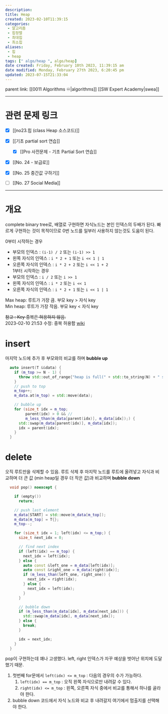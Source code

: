 ```yaml
---
description:
title: Heap
created: 2023-02-10T11:39:15
categories: 
 - 알고리즘
 - 힙정렬
 - 최대힙
 - 최소힙
aliases: 
 - 힙
 - heap
tags: [" algo/heap ", algo/heap]
date created: Friday, February 10th 2023, 11:39:15 am
date modified: Monday, February 27th 2023, 6:20:45 pm
updated: 2023-07-15T21:33:04
---
```

parent link: [[0011 Algorithms ♾️|algorithms]] [[SW Expert Academy|swea]]

---

# 관련 문제 링크

- [x] [[no23.힙 (class Heap 소스코드)]]
- [x] [[기초 partial sort 연습]]
	- [x] [[Pro 사전문제 - 기초 Partial Sort 연습]]
- [x] [[No. 24 - 보급로]]
- [x] [[No. 25 중간값 구하기]]
- [ ] [[No. 27 Social Media]]


___

# 개요

complete binary tree로, 배열로 구현하면 자식노드는 본인 인덱스의 두배가 된다. 빠르게 구현하는 것이 목적이므로 0번 노드를 일부러 사용하지 않는것도 도움이 된다. 

0부터 시작하는 경우
- 부모의 인덱스 : `(i-1) / 2`  또는 `(i-1) >> 1`
- 왼쪽 자식의 인덱스 : `i * 2 + 1`  또는 `i << 1 | 1`
- 오른쪽 자식의 인덱스 : `i * 2 + 2`  또는 `i << 1 + 2`  
1부터 시작하는 경우
- 부모의 인덱스 : `i / 2` 또는 `i >> 1`
- 왼쪽 자식의 인덱스 : `i * 2` 또는 `i << 1`
- 오른쪽 자식의 인덱스 : `i * 2 + 1`  또는 `i << 1 | 1`

Max heap: 루트가 가장 큼. 부모 key > 자식 key  
Min heap: 루트가 가장 작음. 부모 key < 자식 key

~~참고 : Key 중복은 허용하지 않음.~~  
2023-02-10 21:53 수정: 중복 허용함 [wiki](https://en.wikipedia.org/wiki/Heap_%28data_structure%29)

# insert

마지막 노드에 추가 후 부모와의 비교를 하며 **bubble up**

```cpp
  auto insert(T &&data) {
    if (m_top >= N - 1) {
      throw std::out_of_range{"heap is full(" + std::to_string(N) + " size)"};
    }
    // push to top
    m_top++;
    m_data.at(m_top) = std::move(data);

    // bubble up
    for (size_t idx = m_top;
         parent(idx) > 0 && //
         m_less_than(m_data[parent(idx)], m_data[idx]);) {
      std::swap(m_data[parent(idx)], m_data[idx]);
      idx = parent(idx);
    }
  }

```

# delete

오직 루트만을 삭제할 수 있음. 루트 삭제 후 마지막 노드를 루트에 올려넣고 자식과 비교하며 더 큰 값 (min heap일 경우 더 작은 값)과 비교하며 **bubble down**

```cpp
  void pop() noexcept {

    if (empty())
      return;

    // push last element
    m_data[START] = std::move(m_data[m_top]);
    m_data[m_top] = T{};
    m_top--;

    for (size_t idx = 1; left(idx) <= m_top;) {
      size_t next_idx = 0;

      // find next index
      if (left(idx) == m_top) {
        next_idx = left(idx);
      } else {
        auto const &left_one = m_data[left(idx)];
        auto const &right_one = m_data[right(idx)];
        if (m_less_than(left_one, right_one)) {
          next_idx = right(idx);
        } else {
          next_idx = left(idx);
        }
      }

      // bubble down
      if (m_less_than(m_data[idx], m_data[next_idx])) {
        std::swap(m_data[idx], m_data[next_idx]);
      } else {
        break;
      }

      idx = next_idx;
    }
  }

```

pop이 구현하는데 꽤나 고생했다. left, right 인덱스가 자꾸 예상을 벗어난 위치에 도달했기 때문. 
1. 첫번째 for문에서 `left(idx) <= m_top` : 다음의 경우의 수가 가능하다.
	1. `left(idx) == m_top` : 오직 왼쪽 자식으로만 내려갈 수 있다.
	2. `right(idx) <= m_top` : 왼쪽, 오른쪽 자식 중에서 비교를 통해서 하나를 골라야 한다.
2. bubble down 코드에서 자식 노드와 비교 후 내려갈지 여기에서 멈출지를 선택해야 한다.
